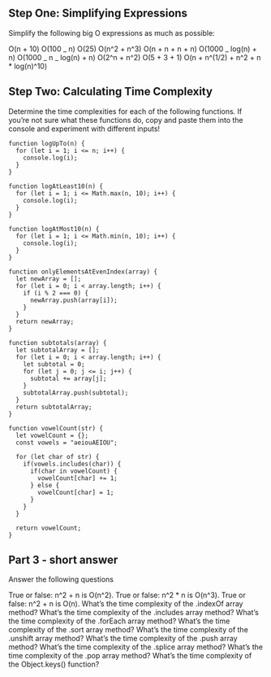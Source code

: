 ## Step One: Simplifying Expressions

Simplify the following big O expressions as much as possible:

O(n + 10)
O(100 _ n)
O(25)
O(n^2 + n^3)
O(n + n + n + n)
O(1000 _ log(n) + n)
O(1000 _ n _ log(n) + n)
O(2^n + n^2)
O(5 + 3 + 1)
O(n + n^(1/2) + n^2 + n \* log(n)^10)

## Step Two: Calculating Time Complexity

Determine the time complexities for each of the following functions. If you’re not sure what these functions do, copy and paste them into the console and experiment with different inputs!

```
function logUpTo(n) {
  for (let i = 1; i <= n; i++) {
    console.log(i);
  }
}
```

```
function logAtLeast10(n) {
  for (let i = 1; i <= Math.max(n, 10); i++) {
    console.log(i);
  }
}
```

```
function logAtMost10(n) {
  for (let i = 1; i <= Math.min(n, 10); i++) {
    console.log(i);
  }
}
```

```
function onlyElementsAtEvenIndex(array) {
  let newArray = [];
  for (let i = 0; i < array.length; i++) {
    if (i % 2 === 0) {
      newArray.push(array[i]);
    }
  }
  return newArray;
}
```

```
function subtotals(array) {
  let subtotalArray = [];
  for (let i = 0; i < array.length; i++) {
    let subtotal = 0;
    for (let j = 0; j <= i; j++) {
      subtotal += array[j];
    }
    subtotalArray.push(subtotal);
  }
  return subtotalArray;
}
```

```
function vowelCount(str) {
  let vowelCount = {};
  const vowels = "aeiouAEIOU";

  for (let char of str) {
    if(vowels.includes(char)) {
      if(char in vowelCount) {
        vowelCount[char] += 1;
      } else {
        vowelCount[char] = 1;
      }
    }
  }

  return vowelCount;
}
```

## Part 3 - short answer

Answer the following questions

True or false: n^2 + n is O(n^2).
True or false: n^2 \* n is O(n^3).
True or false: n^2 + n is O(n).
What’s the time complexity of the .indexOf array method?
What’s the time complexity of the .includes array method?
What’s the time complexity of the .forEach array method?
What’s the time complexity of the .sort array method?
What’s the time complexity of the .unshift array method?
What’s the time complexity of the .push array method?
What’s the time complexity of the .splice array method?
What’s the time complexity of the .pop array method?
What’s the time complexity of the Object.keys() function?
